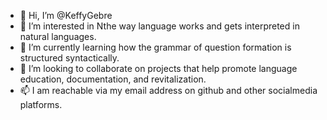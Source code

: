- 👋 Hi, I’m @KeffyGebre
- 👀 I’m interested in Nthe way language works and gets interpreted in natural languages.
- 🌱 I’m currently learning how the grammar of question formation is structured syntactically.
- 💞️ I’m looking to collaborate on projects that help promote language education, documentation, and revitalization.
- 📫 I am reachable via my email address on github and other socialmedia platforms.

<!---
KeffyGebre/KeffyGebre is a ✨ special ✨ repository because its `README.md` (this file) appears on your GitHub profile.
You can click the Preview link to take a look at your changes.
--->
